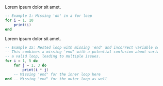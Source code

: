 Lorem ipsum dolor sit amet.

```lua
-- Example 1: Missing 'do' in a for loop
for i = 1, 10
    print(i)
end
```

Lorem ipsum dolor sit amet.

```lua
-- Example 15: Nested loop with missing 'end' and incorrect variable scope (syntax & logical)
-- This combines a missing 'end' with a potential confusion about variable scope if it were
-- a valid loop, leading to multiple issues.
for i = 1, 5 do
    for j = 1, 3 do
        print(i * j)
    -- Missing 'end' for the inner loop here
end -- Missing 'end' for the outer loop as well
```
